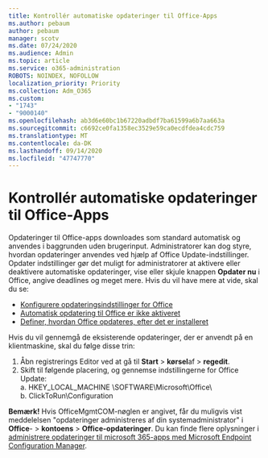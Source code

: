 ```yaml
---
title: Kontrollér automatiske opdateringer til Office-Apps
ms.author: pebaum
author: pebaum
manager: scotv
ms.date: 07/24/2020
ms.audience: Admin
ms.topic: article
ms.service: o365-administration
ROBOTS: NOINDEX, NOFOLLOW
localization_priority: Priority
ms.collection: Adm_O365
ms.custom:
- "1743"
- "9000140"
ms.openlocfilehash: ab3d6e60bc1b67220adbdf7ba61599a6b7aa663a
ms.sourcegitcommit: c6692ce0fa1358ec3529e59ca0ecdfdea4cdc759
ms.translationtype: MT
ms.contentlocale: da-DK
ms.lasthandoff: 09/14/2020
ms.locfileid: "47747770"
---
```

# <a name="control-automatic-updates-for-office-apps"></a>Kontrollér automatiske opdateringer til Office-Apps

Opdateringer til Office-apps downloades som standard automatisk og anvendes i baggrunden uden brugerinput. Administratorer kan dog styre, hvordan opdateringer anvendes ved hjælp af Office Update-indstillinger. Opdater indstillinger gør det muligt for administratorer at aktivere eller deaktivere automatiske opdateringer, vise eller skjule knappen **Opdater nu** i Office, angive deadlines og meget mere. Hvis du vil have mere at vide, skal du se:

- [Konfigurere opdateringsindstillinger for Office](https://docs.microsoft.com/deployoffice/configure-update-settings-for-office-365-proplus)  
- [Automatisk opdatering til Office er ikke aktiveret](https://support.microsoft.com/help/2753538/automatic-updating-for-office-2013-and-office-2016-click-to-run-is-not)  
- [Definer, hvordan Office opdateres, efter det er installeret](https://docs.microsoft.com/deployoffice/configuration-options-for-the-office-2016-deployment-tool#updates-element)

Hvis du vil gennemgå de eksisterende opdateringer, der er anvendt på en klientmaskine, skal du følge disse trin:

1. Åbn registrerings Editor ved at gå til **Start**  >  **kørsel**af  >  **regedit**.
2. Skift til følgende placering, og gennemse indstillingerne for Office Update:  
    a. HKEY_LOCAL_MACHINE \SOFTWARE\Microsoft\Office\  
    b. ClickToRun\Configuration

**Bemærk!**  Hvis OfficeMgmtCOM-nøglen er angivet, får du muligvis vist meddelelsen "opdateringer administreres af din systemadministrator" i **Office**-  >  **kontoens**  >  **Office-opdateringer**. Du kan finde flere oplysninger i [administrere opdateringer til microsoft 365-apps med Microsoft Endpoint Configuration Manager](https://docs.microsoft.com/deployoffice/manage-updates-to-office-365-proplus-with-system-center-configuration-manager#method-1-use-office-deployment-tool-to-enable-office-365-clients-to-receive-updates-from-configuration-manager).  